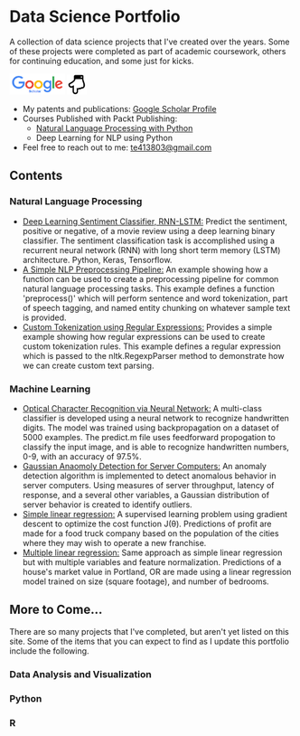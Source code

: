 # Data Science Portfolio

A collection of data science projects that I've created over the years. Some of these projects were completed as part of academic coursework, others for continuing education, and some just for kicks.

<img src="https://github.com/edwardsta/Data-Science-Portfolio/blob/master/Google_Scholar_logo_2015.png" width="98" height="37"/> <img src="https://github.com/edwardsta/Data-Science-Portfolio/blob/master/120px-Hand_down_font_awesome.png" width="35" height="35"/>
* My patents and publications: [Google Scholar Profile](https://scholar.google.com/citations?hl=en&user=TU6NdvoAAAAJ&view_op=list_works&gmla=AJsN-F7ZKzVe_EYhbPFninBgw6kF0HaIMBTuVGlO6zvPxempxA3Ot8dbo3GMfIiLivoDkaqLDRDpk6qOqAoxmpvaD0yGbtoGNtitf3izC2JjYw87Ao1H2KO01-kuWWDa-W3pCVRPK16ymFk59n4NT6nUmjwBxer00xEQQBtSfEFLBHMpacdQbJ3FJmtnIr6lCojDP_DQ2S0R&sciund=3997793742447824371)
* Courses Published with Packt Publishing:
  * [Natural Language Processing with Python](https://www.packtpub.com/big-data-and-business-intelligence/natural-language-processing-python-video)
  * Deep Learning for NLP using Python
* Feel free to reach out to me: te413803@gmail.com

## Contents

### Natural Language Processing
* [Deep Learning Sentiment Classifier, RNN-LSTM:](https://github.com/edwardsta/sentiment-classifier-rnn-lstm) Predict the sentiment, positive or negative, of a movie review using a deep learning binary classifier. The sentiment classification task is accomplished using a recurrent neural network (RNN) with long short term memory (LSTM) architecture. Python, Keras, Tensorflow.
* [A Simple NLP Preprocessing Pipeline:](https://github.com/edwardsta/simple-nlp-pipeline) An example showing how a function can be used to create a preprocessing pipeline for common natural language processing tasks. This example defines a function 'preprocess()' which will perform sentence and word tokenization, part of speech tagging, and named entity chunking on whatever sample text is provided.
* [Custom Tokenization using Regular Expressions:](https://github.com/edwardsta/tokenization-regular-expressions) Provides a simple example showing how regular expressions can be used to create custom tokenization rules. This example defines a regular expression which is passed to the nltk.RegexpParser method to demonstrate how we can create custom text parsing.

### Machine Learning
* [Optical Character Recognition via Neural Network:](https://github.com/edwardsta/optical-character-recognition) A multi-class classifier is developed using a neural network to recognize handwritten digits. The model was trained using backpropagation on a dataset of 5000 examples. The predict.m file uses feedforward propogation to classify the input image, and is able to recognize handwritten numbers, 0-9, with an accuracy of 97.5%.
* [Gaussian Anaomoly Detection for Server Computers:](https://github.com/edwardsta/gaussian-anomoly-detection) An anomaly detection algorithm is implemented to detect anomalous behavior in server computers. Using measures of server throughput, latency of response, and a several other variables, a Gaussian distribution of server behavior is created to identify outliers.
* [Simple linear regression:](https://github.com/edwardsta/simple-linear-regression) A supervised learning problem using gradient descent to optimize the cost function J(θ). Predictions of profit are made for a food truck company based on the population of the cities where they may wish to operate a new franchise.
* [Multiple linear regression:](https://github.com/edwardsta/multiple-linear-regression) Same approach as simple linear regression but with multiple variables and feature normalization. Predictions of a house's market value in Portland, OR are made using a linear regression model trained on size (square footage), and number of bedrooms.

## More to Come...
There are so many projects that I've completed, but aren't yet listed on this site. Some of the items that you can expect to find as I update this portfolio include the following.

### Data Analysis and Visualization
### Python
### R 

